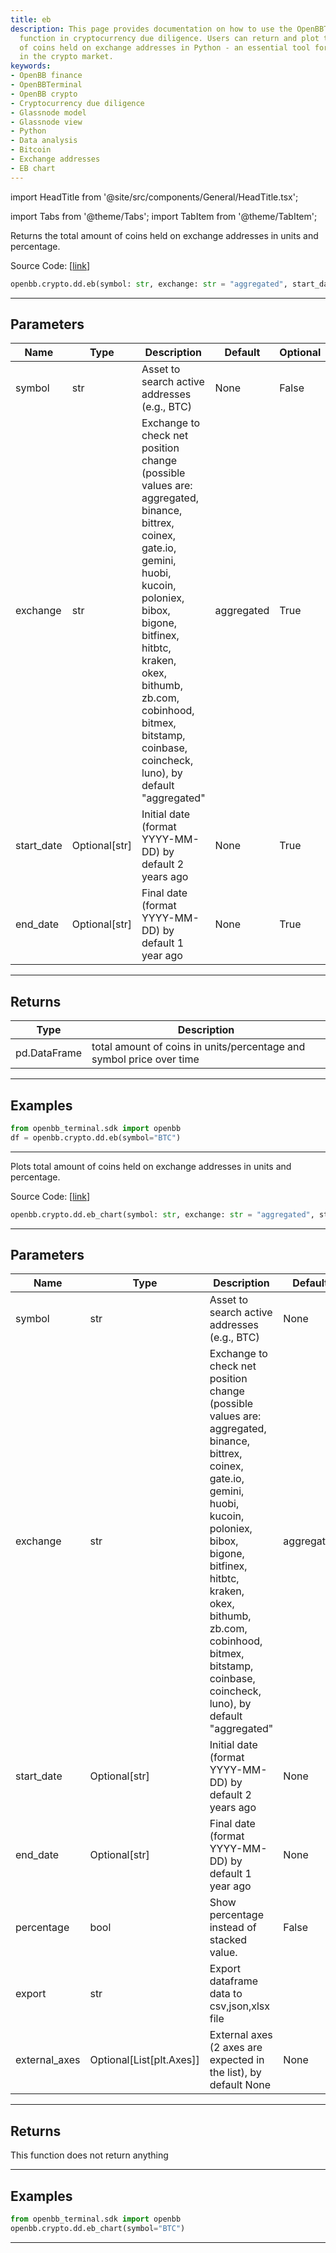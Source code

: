 ```yaml
---
title: eb
description: This page provides documentation on how to use the OpenBBTerminal's 'eb'
  function in cryptocurrency due diligence. Users can return and plot the total amount
  of coins held on exchange addresses in Python - an essential tool for data analysis
  in the crypto market.
keywords:
- OpenBB finance
- OpenBBTerminal
- OpenBB crypto
- Cryptocurrency due diligence
- Glassnode model
- Glassnode view
- Python
- Data analysis
- Bitcoin
- Exchange addresses
- EB chart
---
```


import HeadTitle from '@site/src/components/General/HeadTitle.tsx';

<HeadTitle title="eb - Dd - Crypto - Reference | OpenBB SDK Docs" />

import Tabs from '@theme/Tabs';
import TabItem from '@theme/TabItem';

<Tabs>
<TabItem value="model" label="Model" default>

Returns the total amount of coins held on exchange addresses in units and percentage.

Source Code: [[link](https://github.com/OpenBB-finance/OpenBBTerminal/tree/main/openbb_terminal/cryptocurrency/due_diligence/glassnode_model.py#L453)]

```python
openbb.crypto.dd.eb(symbol: str, exchange: str = "aggregated", start_date: Optional[str] = None, end_date: Optional[str] = None)
```

---

## Parameters

| Name | Type | Description | Default | Optional |
| ---- | ---- | ----------- | ------- | -------- |
| symbol | str | Asset to search active addresses (e.g., BTC) | None | False |
| exchange | str | Exchange to check net position change (possible values are: aggregated, binance, bittrex,<br/>coinex, gate.io, gemini, huobi, kucoin, poloniex, bibox, bigone, bitfinex, hitbtc, kraken,<br/>okex, bithumb, zb.com, cobinhood, bitmex, bitstamp, coinbase, coincheck, luno), by default "aggregated" | aggregated | True |
| start_date | Optional[str] | Initial date (format YYYY-MM-DD) by default 2 years ago | None | True |
| end_date | Optional[str] | Final date (format YYYY-MM-DD) by default 1 year ago | None | True |


---

## Returns

| Type | Description |
| ---- | ----------- |
| pd.DataFrame | total amount of coins in units/percentage and symbol price over time |
---

## Examples

```python
from openbb_terminal.sdk import openbb
df = openbb.crypto.dd.eb(symbol="BTC")
```

---

</TabItem>
<TabItem value="view" label="Chart">

Plots total amount of coins held on exchange addresses in units and percentage.

Source Code: [[link](https://github.com/OpenBB-finance/OpenBBTerminal/tree/main/openbb_terminal/cryptocurrency/due_diligence/glassnode_view.py#L238)]

```python
openbb.crypto.dd.eb_chart(symbol: str, exchange: str = "aggregated", start_date: Optional[str] = None, end_date: Optional[str] = None, percentage: bool = False, export: str = "", external_axes: Optional[List[matplotlib.axes._axes.Axes]] = None)
```

---

## Parameters

| Name | Type | Description | Default | Optional |
| ---- | ---- | ----------- | ------- | -------- |
| symbol | str | Asset to search active addresses (e.g., BTC) | None | False |
| exchange | str | Exchange to check net position change (possible values are: aggregated, binance, bittrex,<br/>coinex, gate.io, gemini, huobi, kucoin, poloniex, bibox, bigone, bitfinex, hitbtc, kraken,<br/>okex, bithumb, zb.com, cobinhood, bitmex, bitstamp, coinbase, coincheck, luno), by default "aggregated" | aggregated | True |
| start_date | Optional[str] | Initial date (format YYYY-MM-DD) by default 2 years ago | None | True |
| end_date | Optional[str] | Final date (format YYYY-MM-DD) by default 1 year ago | None | True |
| percentage | bool | Show percentage instead of stacked value. | False | True |
| export | str | Export dataframe data to csv,json,xlsx file |  | True |
| external_axes | Optional[List[plt.Axes]] | External axes (2 axes are expected in the list), by default None | None | True |


---

## Returns

This function does not return anything

---

## Examples

```python
from openbb_terminal.sdk import openbb
openbb.crypto.dd.eb_chart(symbol="BTC")
```

---

</TabItem>
</Tabs>
